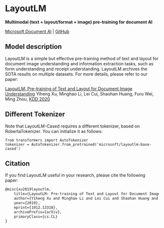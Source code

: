 # LayoutLM
**Multimodal (text + layout/format + image) pre-training for document AI**

[Microsoft Document AI](https://www.microsoft.com/en-us/research/project/document-ai/) | [GitHub](https://aka.ms/layoutlm)

## Model description

LayoutLM is a simple but effective pre-training method of text and layout for document image understanding and information extraction tasks, such as form understanding and receipt understanding. LayoutLM archives the SOTA results on multiple datasets. For more details, please refer to our paper: 

[LayoutLM: Pre-training of Text and Layout for Document Image Understanding](https://arxiv.org/abs/1912.13318)
Yiheng Xu, Minghao Li, Lei Cui, Shaohan Huang, Furu Wei, Ming Zhou, [KDD 2020](https://www.kdd.org/kdd2020/accepted-papers)

## Different Tokenizer
Note that LayoutLM-Cased requires a different tokenizer, based on RobertaTokenizer. You can
initialize it as follows:

~~~
from transformers import AutoTokenizer
tokenizer = AutoTokenizer.from_pretrained('microsoft/layoutlm-base-cased') 
~~~

## Citation

If you find LayoutLM useful in your research, please cite the following paper:

``` latex
@misc{xu2019layoutlm,
    title={LayoutLM: Pre-training of Text and Layout for Document Image Understanding},
    author={Yiheng Xu and Minghao Li and Lei Cui and Shaohan Huang and Furu Wei and Ming Zhou},
    year={2019},
    eprint={1912.13318},
    archivePrefix={arXiv},
    primaryClass={cs.CL}
}
```
